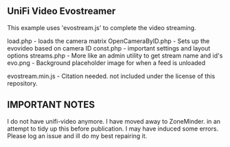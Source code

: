 ## UniFi Video Evostreamer

This example uses 'evostream.js' to complete the video streaming.

load.php - loads the camera matrix
OpenCameraByID.php - Sets up the evovideo based on camera ID
const.php - important settings and layout options
streams.php - More like an admin utility to get stream name and id's
evo.png - Background placeholder image for when a feed is unloaded

evostream.min.js - Citation needed. not included under the license of this repository.

## IMPORTANT NOTES
I do not have unifi-video anymore. I have moved away to ZoneMinder.
in an attempt to tidy up this before publication. I may have induced some errors. Please log an issue and ill do my best repairing it.
